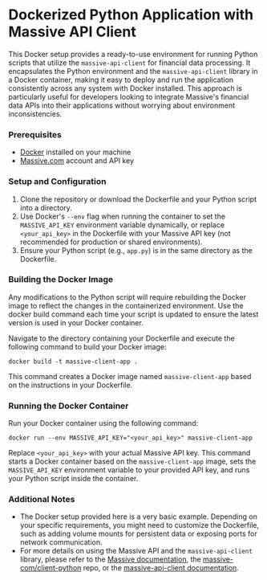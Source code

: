 # Dockerized Python Application with Massive API Client

This Docker setup provides a ready-to-use environment for running Python scripts that utilize the `massive-api-client` for financial data processing. It encapsulates the Python environment and the `massive-api-client` library in a Docker container, making it easy to deploy and run the application consistently across any system with Docker installed. This approach is particularly useful for developers looking to integrate Massive's financial data APIs into their applications without worrying about environment inconsistencies.

### Prerequisites

- [Docker](https://www.docker.com/) installed on your machine
- [Massive.com](https://massive.com/) account and API key

### Setup and Configuration

1. Clone the repository or download the Dockerfile and your Python script into a directory.
2. Use Docker's `--env` flag when running the container to set the `MASSIVE_API_KEY` environment variable dynamically, or replace `<your_api_key>` in the Dockerfile with your Massive API key (not recommended for production or shared environments).
3. Ensure your Python script (e.g., `app.py`) is in the same directory as the Dockerfile.

### Building the Docker Image

Any modifications to the Python script will require rebuilding the Docker image to reflect the changes in the containerized environment. Use the docker build command each time your script is updated to ensure the latest version is used in your Docker container.

Navigate to the directory containing your Dockerfile and execute the following command to build your Docker image:

```
docker build -t massive-client-app .
```

This command creates a Docker image named `massive-client-app` based on the instructions in your Dockerfile.

### Running the Docker Container

Run your Docker container using the following command:

```
docker run --env MASSIVE_API_KEY="<your_api_key>" massive-client-app
```

Replace `<your_api_key>` with your actual Massive API key. This command starts a Docker container based on the `massive-client-app` image, sets the `MASSIVE_API_KEY` environment variable to your provided API key, and runs your Python script inside the container.

### Additional Notes

- The Docker setup provided here is a very basic example. Depending on your specific requirements, you might need to customize the Dockerfile, such as adding volume mounts for persistent data or exposing ports for network communication.
- For more details on using the Massive API and the `massive-api-client` library, please refer to the [Massive documentation](https://massive.com/docs), the [massive-com/client-python](https://github.com/massive-com/client-python) repo, or the [massive-api-client documentation](https://massive-api-client.readthedocs.io/en/latest/).